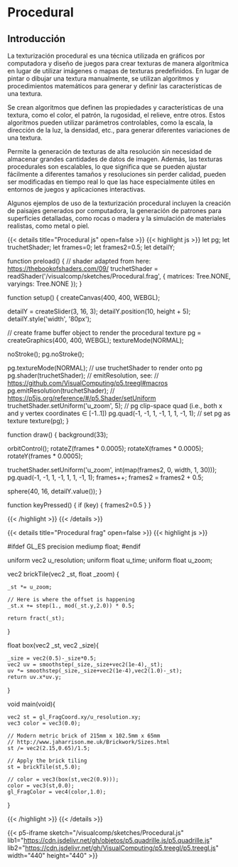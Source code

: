 # Procedural

## Introducción

La texturización procedural es una técnica utilizada en gráficos por computadora y diseño de juegos para crear texturas de manera algorítmica en lugar de utilizar imágenes o mapas de texturas predefinidos. En lugar de pintar o dibujar una textura manualmente, se utilizan algoritmos y procedimientos matemáticos para generar y definir las características de una textura.

Se crean algoritmos que definen las propiedades y características de una textura, como el color, el patrón, la rugosidad, el relieve, entre otros. Estos algoritmos pueden utilizar parámetros controlables, como la escala, la dirección de la luz, la densidad, etc., para generar diferentes variaciones de una textura.

Permite la generación de texturas de alta resolución sin necesidad de almacenar grandes cantidades de datos de imagen. Además, las texturas procedurales son escalables, lo que significa que se pueden ajustar fácilmente a diferentes tamaños y resoluciones sin perder calidad, pueden ser modificadas en tiempo real lo que las hace especialmente útiles en entornos de juegos y aplicaciones interactivas.

Algunos ejemplos de uso de la texturización procedural incluyen la creación de paisajes generados por computadora, la generación de patrones para superficies detalladas, como rocas o madera y la simulación de materiales realistas, como metal o piel.

{{< details title="Procedural js" open=false >}}
{{< highlight js >}}
let pg;
let truchetShader;
let frames=0;
let frames2=0.5;
let detailY;

function preload() {
  // shader adapted from here: https://thebookofshaders.com/09/
  truchetShader = readShader('/visualcomp/sketches/Procedural.frag', { matrices: Tree.NONE, varyings: Tree.NONE });
}

function setup() {
  createCanvas(400, 400, WEBGL);

  detailY = createSlider(3, 16, 3);
  detailY.position(10, height + 5);
  detailY.style('width', '80px');

  // create frame buffer object to render the procedural texture
  pg = createGraphics(400, 400, WEBGL);
  textureMode(NORMAL);

  noStroke();
  pg.noStroke();

  pg.textureMode(NORMAL);
  // use truchetShader to render onto pg
  pg.shader(truchetShader);
  // emitResolution, see:
  // https://github.com/VisualComputing/p5.treegl#macros
  pg.emitResolution(truchetShader);
  // https://p5js.org/reference/#/p5.Shader/setUniform
  truchetShader.setUniform('u_zoom', 5);
  // pg clip-space quad (i.e., both x and y vertex coordinates ∈ [-1..1])
  pg.quad(-1, -1, 1, -1, 1, 1, -1, 1);
  // set pg as texture
  texture(pg);
}

function draw() {
  background(33);
  
  orbitControl();
  rotateZ(frames * 0.0005);
  rotateX(frames * 0.0005);
  rotateY(frames * 0.0005);

  truchetShader.setUniform('u_zoom', int(map(frames2, 0, width, 1, 30)));
  pg.quad(-1, -1, 1, -1, 1, 1, -1, 1);
  frames++;
  frames2 = frames2 + 0.5;
  
  sphere(40, 16, detailY.value());
}

function keyPressed() {
  if (key) {
    frames2=0.5
  }
}

{{< /highlight >}}
{{< /details >}}

{{< details title="Procedural frag" open=false >}}
{{< highlight js >}}

#ifdef GL_ES
precision mediump float;
#endif

uniform vec2 u_resolution;
uniform float u_time;
uniform float u_zoom;

vec2 brickTile(vec2 _st, float _zoom) {

    _st *= u_zoom;

    // Here is where the offset is happening
    _st.x += step(1., mod(_st.y,2.0)) * 0.5;

    return fract(_st);
}

float box(vec2 _st, vec2 _size){

    _size = vec2(0.5)-_size*0.5;
    vec2 uv = smoothstep(_size,_size+vec2(1e-4),_st);
    uv *= smoothstep(_size,_size+vec2(1e-4),vec2(1.0)-_st);
    return uv.x*uv.y;
}

void main(void){

    vec2 st = gl_FragCoord.xy/u_resolution.xy;
    vec3 color = vec3(0.0);

    // Modern metric brick of 215mm x 102.5mm x 65mm
    // http://www.jaharrison.me.uk/Brickwork/Sizes.html
    st /= vec2(2.15,0.65)/1.5;

    // Apply the brick tiling
    st = brickTile(st,5.0);

    // color = vec3(box(st,vec2(0.9)));
    color = vec3(st,0.0);
    gl_FragColor = vec4(color,1.0);
}


{{< /highlight >}}
{{< /details >}}

{{< p5-iframe sketch="/visualcomp/sketches/Procedural.js" lib1="https://cdn.jsdelivr.net/gh/objetos/p5.quadrille.js/p5.quadrille.js" lib2="https://cdn.jsdelivr.net/gh/VisualComputing/p5.treegl/p5.treegl.js" width="440" height="440" >}}


